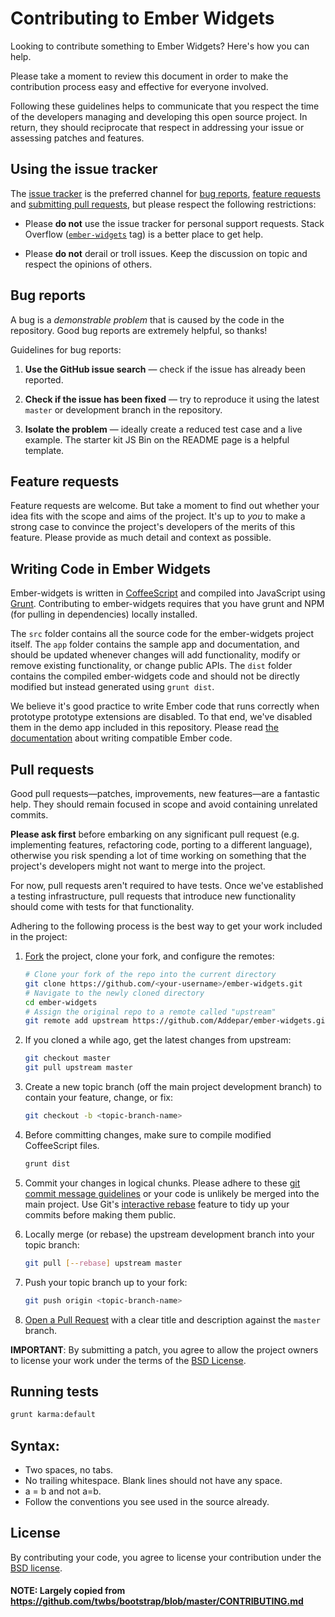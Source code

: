 # Contributing to Ember Widgets

Looking to contribute something to Ember Widgets? Here's how you can help.

Please take a moment to review this document in order to make the contribution
process easy and effective for everyone involved.

Following these guidelines helps to communicate that you respect the time of
the developers managing and developing this open source project. In return,
they should reciprocate that respect in addressing your issue or assessing
patches and features.


## Using the issue tracker

The [issue tracker](https://github.com/Addepar/ember-widgets/issues) is
the preferred channel for [bug reports](#bug-reports),
[feature requests](#feature-requests) and
[submitting pull requests](#pull-requests), but please respect the following
restrictions:

* Please **do not** use the issue tracker for personal support requests.  Stack
  Overflow
  ([`ember-widgets`](http://stackoverflow.com/questions/tagged/ember-widgets) tag)
  is a better place to get help.

* Please **do not** derail or troll issues. Keep the discussion on topic and
  respect the opinions of others.


## Bug reports

A bug is a _demonstrable problem_ that is caused by the code in the repository.
Good bug reports are extremely helpful, so thanks!

Guidelines for bug reports:

1. **Use the GitHub issue search** &mdash; check if the issue has already been
   reported.

2. **Check if the issue has been fixed** &mdash; try to reproduce it using the
   latest `master` or development branch in the repository.

3. **Isolate the problem** &mdash; ideally create a reduced test
   case and a live example. The starter kit JS Bin on the README page is a
   helpful template.


## Feature requests

Feature requests are welcome. But take a moment to find out whether your idea
fits with the scope and aims of the project. It's up to *you* to make a strong
case to convince the project's developers of the merits of this feature. Please
provide as much detail and context as possible.

## Writing Code in Ember Widgets

Ember-widgets is written in [CoffeeScript](http://coffeescript.org/) and
compiled into JavaScript using [Grunt](http://gruntjs.com/). Contributing to
ember-widgets requires that you have grunt and NPM (for pulling in
dependencies) locally installed.

The `src` folder contains all the source code for the ember-widgets project
itself. The `app` folder contains the sample app and documentation, and should
be updated whenever changes will add functionality, modify or remove existing
functionality, or change public APIs. The `dist` folder contains the compiled
ember-widgets code and should not be directly modified but instead generated
using `grunt dist`.

We believe it's good practice to write Ember code that runs correctly when
prototype prototype extensions are disabled. To that end, we've disabled them
in the demo app included in this repository. Please read
[the documentation](http://emberjs.com/guides/configuring-ember/disabling-prototype-extensions/#toc_life-without-prototype-extension)
about writing compatible Ember code.

## Pull requests

Good pull requests—patches, improvements, new features—are a fantastic
help. They should remain focused in scope and avoid containing unrelated
commits.

**Please ask first** before embarking on any significant pull request (e.g.
implementing features, refactoring code, porting to a different language),
otherwise you risk spending a lot of time working on something that the
project's developers might not want to merge into the project.

For now, pull requests aren't required to have tests. Once we've established
a testing infrastructure, pull requests that introduce new functionality should
come with tests for that functionality.

Adhering to the following process is the best way to get your work
included in the project:

1. [Fork](http://help.github.com/fork-a-repo/) the project, clone your fork,
   and configure the remotes:

   ```bash
   # Clone your fork of the repo into the current directory
   git clone https://github.com/<your-username>/ember-widgets.git
   # Navigate to the newly cloned directory
   cd ember-widgets
   # Assign the original repo to a remote called "upstream"
   git remote add upstream https://github.com/Addepar/ember-widgets.git
   ```

2. If you cloned a while ago, get the latest changes from upstream:

   ```bash
   git checkout master
   git pull upstream master
   ```

3. Create a new topic branch (off the main project development branch) to
   contain your feature, change, or fix:

   ```bash
   git checkout -b <topic-branch-name>
   ```

4. Before committing changes, make sure to compile modified CoffeeScript files.

   ```bash
   grunt dist
   ```

5. Commit your changes in logical chunks. Please adhere to these [git commit
   message guidelines](http://tbaggery.com/2008/04/19/a-note-about-git-commit-messages.html)
   or your code is unlikely be merged into the main project. Use Git's
   [interactive rebase](https://help.github.com/articles/interactive-rebase)
   feature to tidy up your commits before making them public.

6. Locally merge (or rebase) the upstream development branch into your topic branch:

   ```bash
   git pull [--rebase] upstream master
   ```

7. Push your topic branch up to your fork:

   ```bash
   git push origin <topic-branch-name>
   ```

8. [Open a Pull Request](https://help.github.com/articles/using-pull-requests/)
    with a clear title and description against the `master` branch.

**IMPORTANT**: By submitting a patch, you agree to allow the project owners to
license your work under the terms of the [BSD License](LICENSE).


## Running tests

```bash
grunt karma:default
```


## Syntax:

* Two spaces, no tabs.
* No trailing whitespace. Blank lines should not have any space.
* a = b and not a=b.
* Follow the conventions you see used in the source already.


## License

By contributing your code, you agree to license your contribution under the
[BSD license](LICENSE).


#### NOTE: Largely copied from https://github.com/twbs/bootstrap/blob/master/CONTRIBUTING.md
